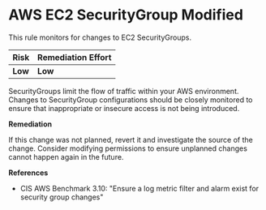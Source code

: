# AWS EC2 SecurityGroup Modified

This rule monitors for changes to EC2 SecurityGroups.

| Risk | Remediation Effort |
| :--- | :--- |
| **Low** | **Low** |

SecurityGroups limit the flow of traffic within your AWS environment. Changes to SecurityGroup configurations should be closely monitored to ensure that inappropriate or insecure access is not being introduced.

**Remediation**

If this change was not planned, revert it and investigate the source of the change. Consider modifying permissions to ensure unplanned changes cannot happen again in the future.

**References**

* CIS AWS Benchmark 3.10: "Ensure a log metric filter and alarm exist for security group changes"


